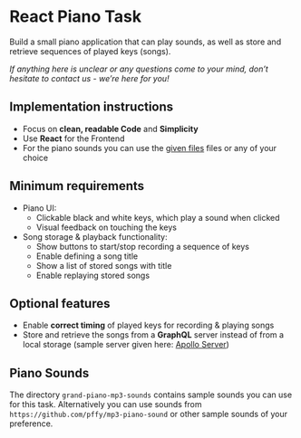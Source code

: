 # React Piano Task

Build a small piano application that can play sounds, as well as store and retrieve sequences of played keys (songs).

*If anything here is unclear or any questions come to your mind, don’t hesitate to contact us - we’re here for you!*

## Implementation instructions

- Focus on **clean, readable Code** and **Simplicity**
- Use **React** for the Frontend
- For the piano sounds you can use the [given files](#piano-sounds) files or any of your choice

## Minimum requirements

- Piano UI:
    - Clickable black and white keys, which play a sound when clicked
    - Visual feedback on touching the keys
- Song storage & playback functionality:
    - Show buttons to start/stop recording a sequence of keys
    - Enable defining a song title
    - Show a list of stored songs with title
    - Enable replaying stored songs

## Optional features

- Enable **correct timing** of played keys for recording & playing songs
- Store and retrieve the songs from a **GraphQL** server instead of from a local storage (sample server given here: [Apollo Server](apollo-server))

## Piano Sounds

The directory `grand-piano-mp3-sounds` contains sample sounds you can use for this task. Alternatively you can use sounds from `https://github.com/pffy/mp3-piano-sound` or other sample sounds of your preference.

